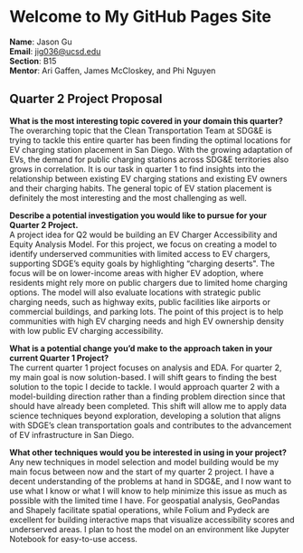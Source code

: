 # Welcome to My GitHub Pages Site

**Name**: Jason Gu  
**Email**: jig036@ucsd.edu  
**Section**: B15  
**Mentor**: Ari Gaffen, James McCloskey, and Phi Nguyen 

## Quarter 2 Project Proposal

**What is the most interesting topic covered in your domain this quarter?**  
The overarching topic that the Clean Transportation Team at SDG&E is trying to tackle this entire quarter has been finding the optimal locations for EV charging station placement in San Diego. With the growing adaptation of EVs, the demand for public charging stations across SDG&E territories also grows in correlation. It is our task in quarter 1 to find insights into the relationship between existing EV charging stations and existing EV owners and their charging habits. The general topic of EV station placement is definitely the most interesting and the most challenging as well.

**Describe a potential investigation you would like to pursue for your Quarter 2 Project.**  
A project idea for Q2 would be building an EV Charger Accessibility and Equity Analysis Model. For this project, we focus on creating a model to identify underserved communities with limited access to EV chargers, supporting SDGE’s equity goals by highlighting “charging deserts". The focus will be on lower-income areas with higher EV adoption, where residents might rely more on public chargers due to limited home charging options. The model will also evaluate locations with strategic public charging needs, such as highway exits, public facilities like airports or commercial buildings, and parking lots. The point of this project is to help communities with high EV charging needs and high EV ownership density with low public EV charging accessibility.

**What is a potential change you’d make to the approach taken in your current Quarter 1 Project?**  
The current quarter 1 project focuses on analysis and EDA. For quarter 2, my main goal is now solution-based. I will shift gears to finding the best solution to the topic I decide to tackle. I would approach quarter 2 with a model-building direction rather than a finding problem direction since that should have already been completed. This shift will allow me to apply data science techniques beyond exploration, developing a solution that aligns with SDGE’s clean transportation goals and contributes to the advancement of EV infrastructure in San Diego.

**What other techniques would you be interested in using in your project?**  
Any new techniques in model selection and model building would be my main focus between now and the start of my quarter 2 project. I have a decent understanding of the problems at hand in SDG&E, and I now want to use what I know or what I will know to help minimize this issue as much as possible with the limited time I have. For geospatial analysis, GeoPandas and Shapely facilitate spatial operations, while Folium and Pydeck are excellent for building interactive maps that visualize accessibility scores and underserved areas. I plan to host the model on an environment like Jupyter Notebook for easy-to-use access.
